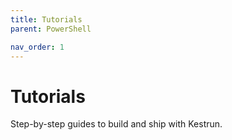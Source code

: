```yaml
---
title: Tutorials
parent: PowerShell

nav_order: 1 
---
```


# Tutorials

Step-by-step guides to build and ship with Kestrun.
